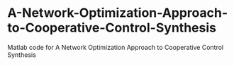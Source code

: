 # A-Network-Optimization-Approach-to-Cooperative-Control-Synthesis
Matlab code for A Network Optimization Approach to Cooperative Control Synthesis
